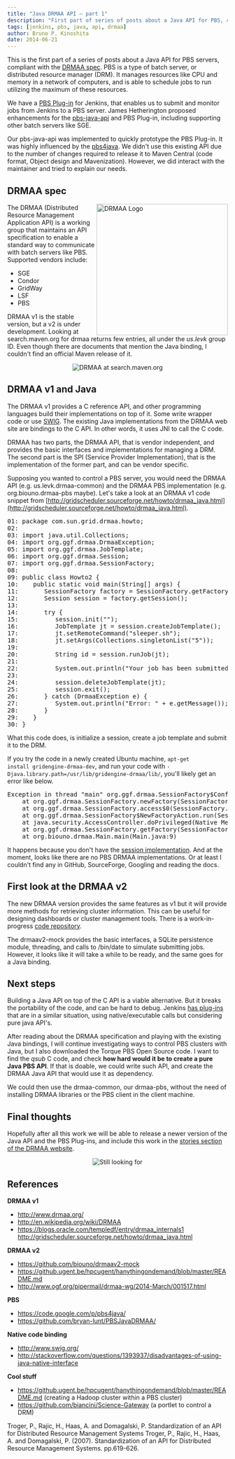 ```yaml
---
title: "Java DRMAA API — part 1"
description: "First part of series of posts about a Java API for PBS, compliant with DRMAA spec"
tags: [jenkins, pbs, java, api, drmaa]
author: Bruno P. Kinoshita
date: 2014-06-21
---
```


This is the first part of a series of posts about a Java API for PBS servers, compliant with 
the [DRMAA spec](http://www.drmaa.org/documents.php). PBS is a type of batch server, or distributed resource 
manager (DRM). It manages resources like CPU and memory in a network of computers, and is able to schedule 
jobs to run utilizing the maximum of these resources.

We have a [PBS Plug-in](https://github.com/biouno/pbs-plugin/) for Jenkins, that enables us to submit 
and monitor jobs from Jenkins to a PBS server. James Hetherington proposed enhancements for the 
[pbs-java-api](https://github.com/biouno/pbs-java-api) and PBS Plug-in, including supporting other 
batch servers like SGE.

<!--more-->

Our pbs-java-api was implemented to quickly prototype the PBS Plug-in. It was highly influenced by 
the [pbs4java](https://code.google.com/p/pbs4java/). We didn't use this existing API due to 
the number of changes required to release it to Maven Central (code format, Object design and Mavenization). 
However, we did interact with the maintainer and tried to explain our needs.

## DRMAA spec

<img src='/posts/drmaalogo.png' alt="DRMAA Logo" align="right" width="300px" />

The DRMAA (Distributed Resource Management Application API) is a working group that maintains an API 
specification to enable a standard way to communicate with batch servers like PBS. Supported vendors 
include: 

* SGE 
* Condor 
* GridWay
* LSF
* PBS

DRMAA v1 is the stable version, but a v2 is under development. Looking at search.maven.org for 
drmaa returns few entries, all under the *us.levk* group ID. Even though there are documents that 
mention the Java binding, I couldn't find an official Maven release of it.

<center><img src='/posts/drmaa_search_maven.png' alt="DRMAA at search.maven.org" /></center>

## DRMAA v1 and Java

The DRMAA v1 provides a C reference API, and other programming languages build their implementations 
on top of it. Some write wrapper code or use [SWIG](http://www.swig.org/). The existing Java implementations 
from the DRMAA web site are bindings to the C API. In other words, it uses JNI to call the C code.

DRMAA has two parts, the DRMAA API, that is vendor independent, and provides the basic interfaces and implementations 
for managing a DRM. The second part is the SPI (Service Provider Implementation), that is the implementation of 
the former part, and can be vendor specific.

Supposing you wanted to control a PBS server, you would need the DRMAA API (e.g. us.levk.drmaa-common) 
and the DRMAA PBS implementation (e.g. org.biouno.drmaa-pbs maybe). Let's take a look at an DRMAA v1 code snippet 
from [http://gridscheduler.sourceforge.net/howto/drmaa_java.html](http://gridscheduler.sourceforge.net/howto/drmaa_java.html).

<pre>
01: package com.sun.grid.drmaa.howto;
02:
03: import java.util.Collections;
04: import org.ggf.drmaa.DrmaaException;
05: import org.ggf.drmaa.JobTemplate;
06: import org.ggf.drmaa.Session;
07: import org.ggf.drmaa.SessionFactory;
08:
09: public class Howto2 {
10:    public static void main(String[] args) {
11:       SessionFactory factory = SessionFactory.getFactory();
12:       Session session = factory.getSession();
13:
14:       try {
15:          session.init("");
16:          JobTemplate jt = session.createJobTemplate();
17:          jt.setRemoteCommand("sleeper.sh");
18:          jt.setArgs(Collections.singletonList("5"));
19:
20:          String id = session.runJob(jt);
21:
22:          System.out.println("Your job has been submitted with id " + id);
23:
24:          session.deleteJobTemplate(jt);
25:          session.exit();
26:       } catch (DrmaaException e) {
27:          System.out.println("Error: " + e.getMessage());
28:       }
29:    }
30: }
</pre>

What this code does, is initialize a session, create a job template and submit it to the 
DRM. 

If you try the code in a newly created Ubuntu machine, <code>apt-get install gridengine-drmaa-dev</code>, and run your 
code with <code>-Djava.library.path=/usr/lib/gridengine-drmaa/lib/</code>, you'll likely get an error like below.

<pre>
Exception in thread "main" org.ggf.drmaa.SessionFactory$ConfigurationError: Provider for org.ggf.drmaa.SessionFactory cannot be found
	at org.ggf.drmaa.SessionFactory.newFactory(SessionFactory.java:194)
	at org.ggf.drmaa.SessionFactory.access$0(SessionFactory.java:123)
	at org.ggf.drmaa.SessionFactory$NewFactoryAction.run(SessionFactory.java:296)
	at java.security.AccessController.doPrivileged(Native Method)
	at org.ggf.drmaa.SessionFactory.getFactory(SessionFactory.java:103)
	at org.biouno.drmaa.Main.main(Main.java:9)
</pre>

It happens because you don't have the [session implementation](https://github.com/gridengine/gridengine/blob/master/source/libs/jdrmaa/src/org/ggf/drmaa/SessionFactory.java#L141). And at the moment, looks like there are no PBS DRMAA implementations. 
Or at least I couldn't find any in GitHub, SourceForge, Googling and reading the docs.

## First look at the DRMAA v2

The new DRMAA version provides the same features as v1 but it will provide more methods for retrieving 
cluster information. This can be useful for designing dashboards or cluster management tools. There is 
a work-in-progress [code repository](https://github.com/biouno/drmaav2-mock).

The drmaav2-mock provides the basic interfaces, a SQLite persistence module, threading, and 
calls to /bin/date to simulate submitting jobs. However, it looks like it will take a while to be 
ready, and the same goes for a Java binding.

## Next steps

Building a Java API on top of the C API is a viable alternative. But it breaks the portability of the 
code, and can be hard to debug. Jenkins [has plug-ins](http://jenkins-ci.361315.n4.nabble.com/use-JGit-in-git-plugin-td4655488.html) 
that are in a similar situation, using native/executable calls but considering pure java API's. 

After reading about the DRMAA specification and playing with the existing Java bindings, 
I will continue investigating ways to control PBS clusters with Java, but I also downloaded 
the Torque PBS Open Source code. I want to find the *qsub* C code, and check **how hard would it 
be to create a pure Java PBS API**. If that is doable, we could write such API, and create the 
DRMAA Java API that would use it as dependency. 

We could then use the drmaa-common, our drmaa-pbs, without the need of installing DRMAA 
libraries or the PBS client in the client machine.

## Final thoughts

Hopefully after all this work we will be able to release a newer version of the Java API and 
the PBS Plug-ins, and include this work in the [stories section of the DRMAA website](http://www.drmaa.org/stories.php).

<center><img src='/posts/no-results.gif' alt="Still looking for" /></center>

## References

**DRMAA v1**

* http://www.drmaa.org/
* http://en.wikipedia.org/wiki/DRMAA
* https://blogs.oracle.com/templedf/entry/drmaa_internals1
http://gridscheduler.sourceforge.net/howto/drmaa_java.html

**DRMAA v2**

* https://github.com/biouno/drmaav2-mock
* https://github.ugent.be/hpcugent/hanythingondemand/blob/master/README.md
* http://www.ogf.org/pipermail/drmaa-wg/2014-March/001517.html

**PBS**

* https://code.google.com/p/pbs4java/
* https://github.com/bryan-lunt/PBSJavaDRMAA/

**Native code binding**

* http://www.swig.org/
* http://stackoverflow.com/questions/1393937/disadvantages-of-using-java-native-interface

**Cool stuff**

* https://github.ugent.be/hpcugent/hanythingondemand/blob/master/README.md (creating a Hadoop cluster within a PBS cluster)
* https://github.com/biancini/Science-Gateway (a portlet to control a DRM)

Troger, P., Rajic, H., Haas, A. and Domagalski, P.
Standardization of an API for Distributed Resource Management Systems
Troger, P., Rajic, H., Haas, A. and Domagalski, P. (2007). Standardization of an API for Distributed Resource Management Systems. pp.619-626.
